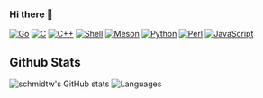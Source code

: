 ### Hi there 👋

<!--
**schmidtw/schmidtw** is a ✨ _special_ ✨ repository because its `README.md` (this file) appears on your GitHub profile.

Here are some ideas to get you started:

- 🔭 I’m currently working on ...
- 🌱 I’m currently learning ...
- 👯 I’m looking to collaborate on ...
- 🤔 I’m looking for help with ...
- 💬 Ask me about ...
- 📫 How to reach me: ...
- 😄 Pronouns: ...
- ⚡ Fun fact: ...
-->

[![Go](https://img.shields.io/badge/-Go-000?&logo=go)](https://github.com/schmidtw?tab=repositories&q=&type=&language=python)
[![C](https://img.shields.io/badge/-C-000?&logo=C)](https://github.com/schmidtw?tab=repositories&q=&type=&language=c)
[![C++](https://img.shields.io/badge/-C++-000?&logo=c%2b%2b&logoColor=00599C)](https://github.com/schmidtw?tab=repositories&q=&type=&language=cpp)
[![Shell](https://img.shields.io/badge/-Shell-000?&logo=shell)](https://github.com/schmidtw?tab=repositories&q=&type=&language=shell)
[![Meson](https://img.shields.io/badge/-Meson-000?&logo=meson)](https://github.com/schmidtw?tab=repositories&q=&type=&language=meson)
[![Python](https://img.shields.io/badge/-Python-000?&logo=python)](https://github.com/schmidtw?tab=repositories&q=&type=&language=python)
[![Perl](https://img.shields.io/badge/-Perl-000?&logo=perl)](https://github.com/schmidtw?tab=repositories&q=&type=&language=perl)
[![JavaScript](https://img.shields.io/badge/-JavaScript-000?&logo=JavaScript&logoColor=ddc508)](https://github.com/schmidtw?tab=repositories&q=&type=&language=javascript)

## Github Stats

![schmidtw's GitHub stats](https://github-readme-stats.vercel.app/api?username=schmidtw&show_icons=true&line_height=27&count_private=true&title_color=ffffff&text_color=c9cacc&icon_color=2bbc8a&bg_color=1d1f21)
![Languages](https://github-readme-stats.vercel.app/api/top-langs/?username=schmidtw&hide=html&title_color=ffffff&text_color=c9cacc&icon_color=2bbc8a&bg_color=1d1f21)

